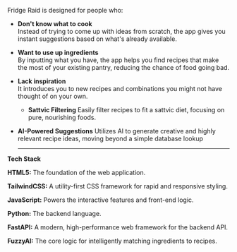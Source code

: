 Fridge Raid is designed for people who:

- **Don't know what to cook**  
  Instead of trying to come up with ideas from scratch, the app gives you instant suggestions based on what's already available.

- **Want to use up ingredients**  
  By inputting what you have, the app helps you find recipes that make the most of your existing pantry, reducing the chance of food going bad.

- **Lack inspiration**  
  It introduces you to new recipes and combinations you might not have thought of on your own.

  - **Sattvic Filtering**
   Easily filter recipes to fit a sattvic diet, focusing on pure, nourishing foods.

- **AI-Powered Suggestions**
   Utilizes AI to generate creative and highly relevant recipe ideas, moving beyond a simple database lookup

  ---
 **Tech Stack**
 
**HTML5:** The foundation of the web application.

**TailwindCSS:** A utility-first CSS framework for rapid and responsive styling.

**JavaScript:** Powers the interactive features and front-end logic.

**Python:** The backend language.

**FastAPI:** A modern, high-performance web framework for the backend API.

**FuzzyAI:** The core logic for intelligently matching ingredients to recipes.

